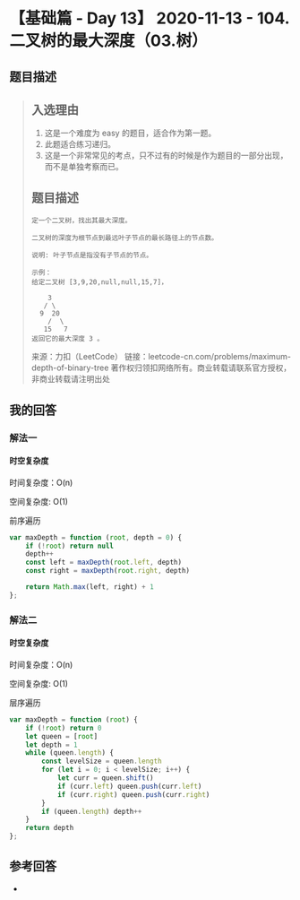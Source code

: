 # 【基础篇 - Day 13】 2020-11-13 - 104. 二叉树的最大深度（03.树）

## 题目描述

> ## 入选理由
>
> 1. 这是一个难度为 easy 的题目，适合作为第一题。
> 2. 此题适合练习递归。
> 3. 这是一个非常常见的考点，只不过有的时候是作为题目的一部分出现，而不是单独考察而已。
>
> ## 题目描述
>
> ```
> 定一个二叉树，找出其最大深度。
> 
> 二叉树的深度为根节点到最远叶子节点的最长路径上的节点数。
> 
> 说明: 叶子节点是指没有子节点的节点。
> 
> 示例：
> 给定二叉树 [3,9,20,null,null,15,7]，
> 
>     3
>    / \
>   9  20
>     /  \
>    15   7
> 返回它的最大深度 3 。
> ```
>
> 来源：力扣（LeetCode）
> 链接：leetcode-cn.com/problems/maximum-depth-of-binary-tree
> 著作权归领扣网络所有。商业转载请联系官方授权，非商业转载请注明出处

## 我的回答

### 解法一

#### 时空复杂度

时间复杂度：O(n)

空间复杂度:   O(1)

前序遍历

```js
var maxDepth = function (root, depth = 0) {
    if (!root) return null
    depth++
    const left = maxDepth(root.left, depth)
    const right = maxDepth(root.right, depth)

    return Math.max(left, right) + 1
};
```

### 解法二

#### 时空复杂度

时间复杂度：O(n)

空间复杂度:   O(1)

层序遍历

```js
var maxDepth = function (root) {
    if (!root) return 0
    let queen = [root]
    let depth = 1
    while (queen.length) {
        const levelSize = queen.length
        for (let i = 0; i < levelSize; i++) {
            let curr = queen.shift()
            if (curr.left) queen.push(curr.left)
            if (curr.right) queen.push(curr.right)
        }
        if (queen.length) depth++
    }
    return depth
};
```



## 参考回答

- 
